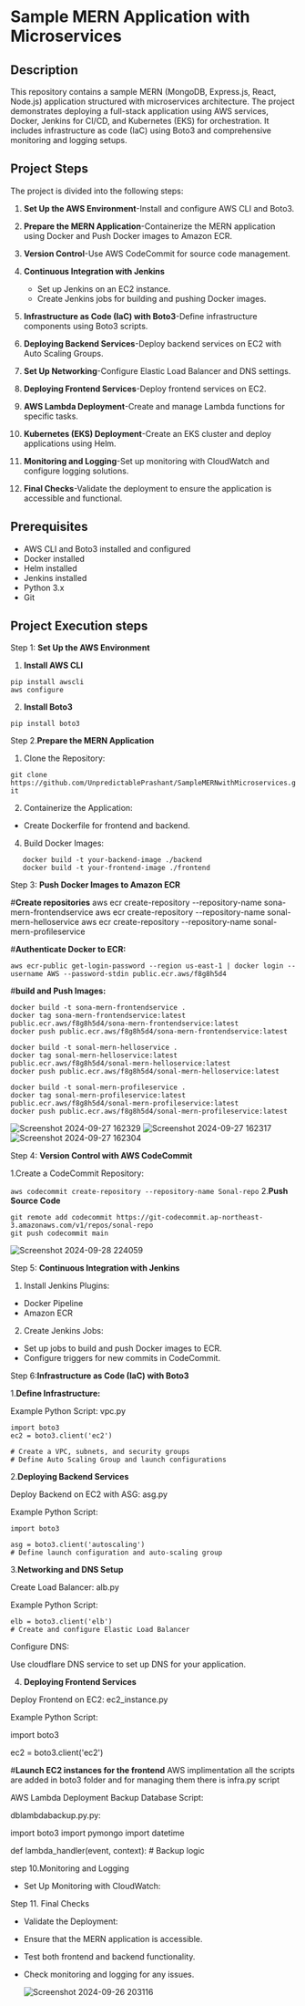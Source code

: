 # Sample MERN Application with Microservices

## Description

This repository contains a sample MERN (MongoDB, Express.js, React, Node.js) application structured with microservices architecture. The project demonstrates deploying a full-stack application using AWS services, Docker, Jenkins for CI/CD, and Kubernetes (EKS) for orchestration. It includes infrastructure as code (IaC) using Boto3 and comprehensive monitoring and logging setups.

## Project Steps

The project is divided into the following steps:

1. **Set Up the AWS Environment**-Install and configure AWS CLI and Boto3.

2. **Prepare the MERN Application**-Containerize the MERN application using Docker and Push Docker images to Amazon ECR.

3. **Version Control**-Use AWS CodeCommit for source code management.

4. **Continuous Integration with Jenkins**
   - Set up Jenkins on an EC2 instance.
   - Create Jenkins jobs for building and pushing Docker images.
     
5. **Infrastructure as Code (IaC) with Boto3**-Define infrastructure components using Boto3 scripts.

6. **Deploying Backend Services**-Deploy backend services on EC2 with Auto Scaling Groups.

7. **Set Up Networking**-Configure Elastic Load Balancer and DNS settings.

8. **Deploying Frontend Services**-Deploy frontend services on EC2.

9. **AWS Lambda Deployment**-Create and manage Lambda functions for specific tasks.

10. **Kubernetes (EKS) Deployment**-Create an EKS cluster and deploy applications using Helm.

11. **Monitoring and Logging**-Set up monitoring with CloudWatch and configure logging solutions.

12. **Final Checks**-Validate the deployment to ensure the application is accessible and functional.

## Prerequisites

- AWS CLI and Boto3 installed and configured
- Docker installed
- Helm installed
- Jenkins installed
- Python 3.x
- Git

## Project Execution steps

Step 1: **Set Up the AWS Environment**

1. **Install AWS CLI**
```
pip install awscli
aws configure
```
2. **Install Boto3**
   
`
pip install boto3
`

Step 2.**Prepare the MERN Application**

1. Clone the Repository:

`
 git clone https://github.com/UnpredictablePrashant/SampleMERNwithMicroservices.git
 `
 
2. Containerize the Application:

  - Create Dockerfile for frontend and backend.

4. Build Docker Images:
```
   docker build -t your-backend-image ./backend
   docker build -t your-frontend-image ./frontend
```
Step 3: **Push Docker Images to Amazon ECR**

#**Create repositories**
aws ecr create-repository --repository-name sona-mern-frontendservice
aws ecr create-repository --repository-name sonal-mern-helloservice
aws ecr create-repository --repository-name sonal-mern-profileservice

#**Authenticate Docker to ECR:**

`
aws ecr-public get-login-password --region us-east-1 | docker login --username AWS --password-stdin public.ecr.aws/f8g8h5d4
`

#**build and Push Images:**
```
docker build -t sona-mern-frontendservice .
docker tag sona-mern-frontendservice:latest public.ecr.aws/f8g8h5d4/sona-mern-frontendservice:latest
docker push public.ecr.aws/f8g8h5d4/sona-mern-frontendservice:latest

docker build -t sonal-mern-helloservice .
docker tag sonal-mern-helloservice:latest public.ecr.aws/f8g8h5d4/sonal-mern-helloservice:latest
docker push public.ecr.aws/f8g8h5d4/sonal-mern-helloservice:latest

docker build -t sonal-mern-profileservice .
docker tag sonal-mern-profileservice:latest public.ecr.aws/f8g8h5d4/sonal-mern-profileservice:latest
docker push public.ecr.aws/f8g8h5d4/sonal-mern-profileservice:latest
```
![Screenshot 2024-09-27 162329](https://github.com/user-attachments/assets/a5e5fe12-b602-4621-aa64-1e6f6d931986)
![Screenshot 2024-09-27 162317](https://github.com/user-attachments/assets/86d69fcd-3034-4945-afbb-ca978e2ac922)
![Screenshot 2024-09-27 162304](https://github.com/user-attachments/assets/21143a08-51c2-43b4-9ffa-b348d5ea3e48)


Step 4: **Version Control with AWS CodeCommit**

1.Create a CodeCommit Repository:

`
aws codecommit create-repository --repository-name Sonal-repo
`
2.**Push Source Code**

```
git remote add codecommit https://git-codecommit.ap-northeast-3.amazonaws.com/v1/repos/sonal-repo
git push codecommit main
```

![Screenshot 2024-09-28 224059](https://github.com/user-attachments/assets/f314e729-5193-4c40-99fc-fcae87bb5378)

Step 5: **Continuous Integration with Jenkins**

1. Install Jenkins Plugins:

  - Docker Pipeline
  -  Amazon ECR
  
2. Create Jenkins Jobs:

- Set up jobs to build and push Docker images to ECR.
- Configure triggers for new commits in CodeCommit.

Step 6:**Infrastructure as Code (IaC) with Boto3**

1.**Define Infrastructure:**

Example Python Script: vpc.py

```
import boto3
ec2 = boto3.client('ec2')

# Create a VPC, subnets, and security groups
# Define Auto Scaling Group and launch configurations
```

2.**Deploying Backend Services**

Deploy Backend on EC2 with ASG: asg.py

Example Python Script:
```
import boto3

asg = boto3.client('autoscaling')
# Define launch configuration and auto-scaling group
```

3.**Networking and DNS Setup**

Create Load Balancer: alb.py

Example Python Script:
```
elb = boto3.client('elb')
# Create and configure Elastic Load Balancer
```

Configure DNS:

Use cloudflare DNS service to set up DNS for your application.

4. **Deploying Frontend Services**

Deploy Frontend on EC2: ec2_instance.py

Example Python Script:

import boto3

ec2 = boto3.client('ec2')

#**Launch EC2 instances for the frontend**
AWS implimentation
all the scripts are added in boto3 folder and for managing them there is infra.py script

AWS Lambda Deployment
Backup Database Script:

dblambdabackup.py.py:

import boto3
import pymongo
import datetime

def lambda_handler(event, context):
    # Backup logic



step 10.Monitoring and Logging

 - Set Up Monitoring with CloudWatch:

Step 11. Final Checks

 - Validate the Deployment:
 - Ensure that the MERN application is accessible.
 - Test both frontend and backend functionality.
 - Check monitoring and logging for any issues.

   ![Screenshot 2024-09-26 203116](https://github.com/user-attachments/assets/e7a27d62-664a-4b42-a110-144d766a8987)







  
